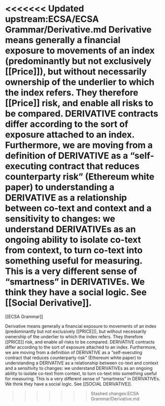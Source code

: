 <<<<<<< Updated upstream:ECSA/ECSA Grammar/Derivative.md
Derivative means generally a financial exposure to movements of an index (predominantly but not exclusively [[Price]]), but without necessarily ownership of the underlier to which the index refers. They therefore [[Price]] risk, and enable all risks to be compared. DERIVATIVE contracts differ according to the sort of exposure attached to an index. Furthermore, we are moving from a definition of DERIVATIVE as a “self-executing contract that reduces counterparty risk” (Ethereum white paper) to understanding a DERIVATIVE as a relationship between co-text and context and a sensitivity to changes: we understand DERIVATIVEs as an ongoing ability to isolate co-text from context, to turn co-text into something useful for measuring. This is a very different sense of “smartness” in DERIVATIVEs. We think they have a social logic. See [[Social Derivative]].
=======
[[ECSA Grammar]]

Derivative means generally a financial exposure to movements of an index (predominantly but not exclusively [[PRICE]]), but without necessarily ownership of the underlier to which the index refers. They therefore [[PRICE]] risk, and enable all risks to be compared. DERIVATIVE contracts differ according to the sort of exposure attached to an index. Furthermore, we are moving from a definition of DERIVATIVE as a “self-executing contract that reduces counterparty risk” (Ethereum white paper) to understanding a DERIVATIVE as a relationship between co-text and context and a sensitivity to changes: we understand DERIVATIVEs as an ongoing ability to isolate co-text from context, to turn co-text into something useful for measuring. This is a very different sense of “smartness” in DERIVATIVEs. We think they have a social logic. See [[SOCIAL DERIVATIVE]].
>>>>>>> Stashed changes:ECSA Grammar/Derivative.md
